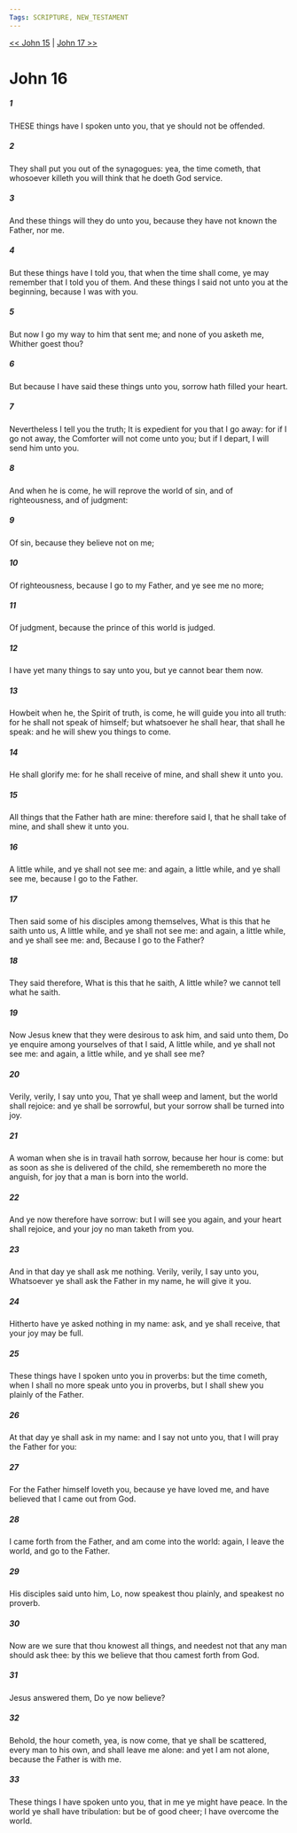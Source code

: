 ```yaml
---
Tags: SCRIPTURE, NEW_TESTAMENT
---
```


[<< John 15](NEW_TESTAMENT/04_John/John_15.md) | [John 17 >>](NEW_TESTAMENT/04_John/John_17.md)

# John 16

##### 1
 THESE things have I spoken unto you, that ye should not be offended.
##### 2
 They shall put you out of the synagogues: yea, the time cometh, that whosoever killeth you will think that he doeth God service.
##### 3
 And these things will they do unto you, because they have not known the Father, nor me.
##### 4
 But these things have I told you, that when the time shall come, ye may remember that I told you of them. And these things I said not unto you at the beginning, because I was with you.
##### 5
 But now I go my way to him that sent me; and none of you asketh me, Whither goest thou?
##### 6
 But because I have said these things unto you, sorrow hath filled your heart.
##### 7
 Nevertheless I tell you the truth; It is expedient for you that I go away: for if I go not away, the Comforter will not come unto you; but if I depart, I will send him unto you.
##### 8
 And when he is come, he will reprove the world of sin, and of righteousness, and of judgment:
##### 9
 Of sin, because they believe not on me;
##### 10
 Of righteousness, because I go to my Father, and ye see me no more;
##### 11
 Of judgment, because the prince of this world is judged.
##### 12
 I have yet many things to say unto you, but ye cannot bear them now.
##### 13
 Howbeit when he, the Spirit of truth, is come, he will guide you into all truth: for he shall not speak of himself; but whatsoever he shall hear, that shall he speak: and he will shew you things to come.
##### 14
 He shall glorify me: for he shall receive of mine, and shall shew it unto you.
##### 15
 All things that the Father hath are mine: therefore said I, that he shall take of mine, and shall shew it unto you.
##### 16
 A little while, and ye shall not see me: and again, a little while, and ye shall see me, because I go to the Father.
##### 17
 Then said some of his disciples among themselves, What is this that he saith unto us, A little while, and ye shall not see me: and again, a little while, and ye shall see me: and, Because I go to the Father?
##### 18
 They said therefore, What is this that he saith, A little while? we cannot tell what he saith.
##### 19
 Now Jesus knew that they were desirous to ask him, and said unto them, Do ye enquire among yourselves of that I said, A little while, and ye shall not see me: and again, a little while, and ye shall see me?
##### 20
 Verily, verily, I say unto you, That ye shall weep and lament, but the world shall rejoice: and ye shall be sorrowful, but your sorrow shall be turned into joy.
##### 21
 A woman when she is in travail hath sorrow, because her hour is come: but as soon as she is delivered of the child, she remembereth no more the anguish, for joy that a man is born into the world.
##### 22
 And ye now therefore have sorrow: but I will see you again, and your heart shall rejoice, and your joy no man taketh from you.
##### 23
 And in that day ye shall ask me nothing. Verily, verily, I say unto you, Whatsoever ye shall ask the Father in my name, he will give it you.
##### 24
 Hitherto have ye asked nothing in my name: ask, and ye shall receive, that your joy may be full.
##### 25
 These things have I spoken unto you in proverbs: but the time cometh, when I shall no more speak unto you in proverbs, but I shall shew you plainly of the Father.
##### 26
 At that day ye shall ask in my name: and I say not unto you, that I will pray the Father for you:
##### 27
 For the Father himself loveth you, because ye have loved me, and have believed that I came out from God.
##### 28
 I came forth from the Father, and am come into the world: again, I leave the world, and go to the Father.
##### 29
 His disciples said unto him, Lo, now speakest thou plainly, and speakest no proverb.
##### 30
 Now are we sure that thou knowest all things, and needest not that any man should ask thee: by this we believe that thou camest forth from God.
##### 31
 Jesus answered them, Do ye now believe?
##### 32
 Behold, the hour cometh, yea, is now come, that ye shall be scattered, every man to his own, and shall leave me alone: and yet I am not alone, because the Father is with me.
##### 33
 These things I have spoken unto you, that in me ye might have peace. In the world ye shall have tribulation: but be of good cheer; I have overcome the world.
